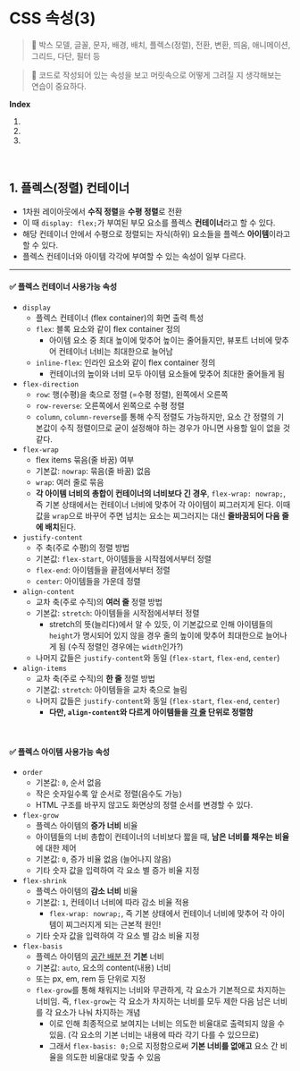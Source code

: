 # CSS 속성(3)

> 📌 박스 모델, 글꼴, 문자, 배경, 배치, 플렉스(정렬), 전환, 변환, 띄움, 애니메이션, 그리드, 다단, 필터 등

> 📌 코드로 작성되어 있는 속성을 보고 머릿속으로 어떻게 그려질 지 생각해보는 연습이 중요하다.

**Index**

1.

2.

3.

<br/>

## 1. 플렉스(정렬) 컨테이너
- 1차원 레이아웃에서 **수직 정렬**을 **수평 정렬**로 전환
- 이 때 `display: flex;`가 부여된 부모 요소를 플렉스 **컨테이너**라고 할 수 있다.
- 해당 컨테이너 안에서 수평으로 정렬되는 자식(하위) 요소들을 플렉스 **아이템**이라고 할 수 있다.
- 플렉스 컨테이너와 아이템 각각에 부여할 수 있는 속성이 일부 다르다.
-------
#### ✅ 플렉스 컨테이너 사용가능 속성
- `display`
    - 플렉스 컨테이너 (flex container)의 화면 출력 특성
    - `flex`: 블록 요소와 같이 flex container 정의
        - 아이템 요소 중 최대 높이에 맞추어 높이는 줄어들지만, 뷰포트 너비에 맞추어 컨테이너 너비는 최대한으로 늘어남
    - `inline-flex`: 인라인 요소와 같이 flex container 정의
        - 컨테이너의 높이와 너비 모두 아이템 요소들에 맞추어 최대한 줄어들게 됨
- `flex-direction`
    - `row`: 행(수평)을 축으로 정렬 (=수평 정렬), 왼쪽에서 오른쪽
    - `row-reverse`: 오른쪽에서 왼쪽으로 수평 정렬
    - `column`, `column-reverse`를 통해 수직 정렬도 가능하지만, 요소 간 정렬의 기본값이 수직 정렬이므로 굳이 설정해야 하는 경우가 아니면 사용할 일이 없을 것 같다.
- `flex-wrap`
    - flex items 묶음(줄 바꿈) 여부
    - 기본값: `nowrap`: 묶음(줄 바꿈) 없음
    - `wrap`: 여러 줄로 묶음
    - **각 아이템 너비의 총합이 컨테이너의 너비보다 긴 경우**, `flex-wrap: nowrap;`, 즉 기본 상태에서는 컨테이너 너비에 맞추어 각 아이템이 찌그러지게 된다. 이때 값을 `wrap`으로 바꾸어 주면 넘치는 요소는 찌그러지는 대신 **줄바꿈되어 다음 줄에 배치**된다.
- `justify-content`
    - 주 축(주로 수평)의 정렬 방법
    - 기본값: `flex-start`, 아이템들을 시작점에서부터 정렬
    - `flex-end`: 아이템들을 끝점에서부터 정렬
    - `center`: 아이템들을 가운데 정렬
- `align-content`
    - 교차 축(주로 수직)의 **여러 줄** 정렬 방법
    - 기본값: `stretch`: 아이템들을 시작점에서부터 정렬
        - stretch의 뜻(늘리다)에서 알 수 있듯, 이 기본값으로 인해 아이템들의 `height`가 명시되어 있지 않을 경우 줄의 높이에 맞추어 최대한으로 늘어나게 됨 (수직 정렬인 경우에는 `width`인가?)
    - 나머지 값들은 `justify-content`와 동일 (`flex-start`, `flex-end`, `center`)
- `align-items`
    - 교차 축(주로 수직)의 **한 줄** 정렬 방법
    - 기본값: `stretch`: 아이템들을 교차 축으로 늘림
    - 나머지 값들은 `justify-content`와 동일 (`flex-start`, `flex-end`, `center`)
        - **다만, `align-content`와 다르게 아이템들을 <u>각 줄</u> 단위로 정렬함**

<br/>

#### ✅ 플렉스 아이템 사용가능 속성
- `order`
    - 기본값: `0`, 순서 없음
    - 작은 숫자일수록 앞 순서로 정렬(음수도 가능)
    - HTML 구조를 바꾸지 않고도 화면상의 정렬 순서를 변경할 수 있다.
- `flex-grow`
    - 플렉스 아이템의 **증가 너비** 비율
    - 아이템들의 너비 총합이 컨테이너의 너비보다 짧을 때, **남은 너비를 채우는 비율**에 대한 제어
    - 기본값: `0`, 증가 비율 없음 (늘어나지 않음)
    - 기타 숫자 값을 입력하여 각 요소 별 증가 비율 지정
- `flex-shrink`
    - 플렉스 아이템의 **감소 너비** 비율
    - 기본값: `1`, 컨테이너 너비에 따라 감소 비율 적용
        - `flex-wrap: nowrap;`, 즉 기본 상태에서 컨테이너 너비에 맞추어 각 아이템이 찌그러지게 되는 근본적 원인!
    - 기타 숫자 값을 입력하여 각 요소 별 감소 비율 지정
- `flex-basis`
    - 플렉스 아이템의 <u>공간 배분 전</u> **기본** 너비
    - 기본값: `auto`, 요소의 content(내용) 너비
    - 또는  px, em, rem 등 단위로 지정
    - `flex-grow`를 통해 채워지는 너비와 무관하게, 각 요소가 기본적으로 차지하는 너비임. 즉, `flex-grow`는 각 요소가 차지하는 너비를 모두 제한 다음 남은 너비를 각 요소가 나눠 차지하는 개념
        - 이로 인해 최종적으로 보여지는 너비는 의도한 비율대로 출력되지 않을 수 있음. (각 요소의 기본 너비는 내용에 따라 각기 다를 수 있으므로) 
        - 그래서 `flex-basis: 0;`으로 지정함으로써 **기본 너비를 없애고** 요소 간 비율을 의도한 비율대로 맞출 수 있음